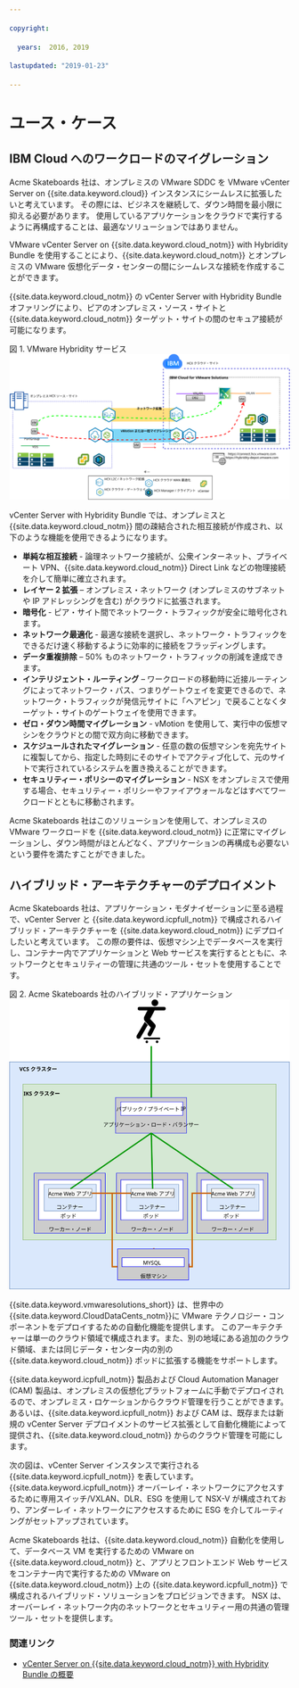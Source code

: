 ```yaml
---

copyright:

  years:  2016, 2019

lastupdated: "2019-01-23"

---
```


# ユース・ケース

## IBM Cloud へのワークロードのマイグレーション

Acme Skateboards 社は、オンプレミスの VMware SDDC を VMware vCenter Server on {{site.data.keyword.cloud}} インスタンスにシームレスに拡張したいと考えています。 その際には、ビジネスを継続して、ダウン時間を最小限に抑える必要があります。 使用しているアプリケーションをクラウドで実行するように再構成することは、最適なソリューションではありません。

VMware vCenter Server on {{site.data.keyword.cloud_notm}} with Hybridity Bundle を使用することにより、{{site.data.keyword.cloud_notm}} とオンプレミスの VMware 仮想化データ・センターの間にシームレスな接続を作成することができます。

{{site.data.keyword.cloud_notm}} の vCenter Server with Hybridity Bundle オファリングにより、ピアのオンプレミス・ソース・サイトと {{site.data.keyword.cloud_notm}} ターゲット・サイトの間のセキュア接続が可能になります。

図 1. VMware Hybridity サービス
![VMware Hybrid Cloud Extension サービス](vcsiks-hcx.svg)

vCenter Server with Hybridity Bundle では、オンプレミスと {{site.data.keyword.cloud_notm}} 間の疎結合された相互接続が作成され、以下のような機能を使用できるようになります。
- **単純な相互接続** - 論理ネットワーク接続が、公衆インターネット、プライベート VPN、{{site.data.keyword.cloud_notm}} Direct Link などの物理接続を介して簡単に確立されます。
- **レイヤー 2 拡張** – オンプレミス・ネットワーク (オンプレミスのサブネットや IP アドレッシングを含む) がクラウドに拡張されます。
- **暗号化** - ピア・サイト間でネットワーク・トラフィックが安全に暗号化されます。
- **ネットワーク最適化** - 最適な接続を選択し、ネットワーク・トラフィックをできるだけ速く移動するように効率的に接続をフラッディングします。
- **データ重複排除** – 50% ものネットワーク・トラフィックの削減を達成できます。
- **インテリジェント・ルーティング** – ワークロードの移動時に近接ルーティングによってネットワーク・パス、つまりゲートウェイを変更できるので、ネットワーク・トラフィックが発信元サイトに「ヘアピン」で戻ることなくターゲット・サイトのゲートウェイを使用できます。
- **ゼロ・ダウン時間マイグレーション** - vMotion を使用して、実行中の仮想マシンをクラウドとの間で双方向に移動できます。
- **スケジュールされたマイグレーション** - 任意の数の仮想マシンを宛先サイトに複製してから、指定した時刻にそのサイトでアクティブ化して、元のサイトで実行されているシステムを置き換えることができます。
- **セキュリティー・ポリシーのマイグレーション** - NSX をオンプレミスで使用する場合、セキュリティー・ポリシーやファイアウォールなどはすべてワークロードとともに移動されます。

Acme Skateboards 社はこのソリューションを使用して、オンプレミスの VMware ワークロードを {{site.data.keyword.cloud_notm}} に正常にマイグレーションし、ダウン時間がほとんどなく、アプリケーションの再構成も必要ないという要件を満たすことができました。

## ハイブリッド・アーキテクチャーのデプロイメント

Acme Skateboards 社は、アプリケーション・モダナイゼーションに至る過程で、vCenter Server と {{site.data.keyword.icpfull_notm}} で構成されるハイブリッド・アーキテクチャーを {{site.data.keyword.cloud_notm}} にデプロイしたいと考えています。 この際の要件は、仮想マシン上でデータベースを実行し、コンテナー内でアプリケーションと Web サービスを実行するとともに、ネットワークとセキュリティーの管理に共通のツール・セットを使用することです。

図 2. Acme Skateboards 社のハイブリッド・アプリケーション
![Acme Skateboards 社のハイブリッド・アプリケーションの図](vcsiks-acme-app-arch.svg)

{{site.data.keyword.vmwaresolutions_short}} は、世界中の {{site.data.keyword.CloudDataCents_notm}}に VMware テクノロジー・コンポーネントをデプロイするための自動化機能を提供します。 このアーキテクチャーは単一のクラウド領域で構成されます。また、別の地域にある追加のクラウド領域、または同じデータ・センター内の別の {{site.data.keyword.cloud_notm}} ポッドに拡張する機能をサポートします。

{{site.data.keyword.icpfull_notm}} 製品および Cloud Automation Manager (CAM) 製品は、オンプレミスの仮想化プラットフォームに手動でデプロイされるので、オンプレミス・ロケーションからクラウド管理を行うことができます。 あるいは、{{site.data.keyword.icpfull_notm}} および CAM は、既存または新規の vCenter Server デプロイメントのサービス拡張として自動化機能によって提供され、{{site.data.keyword.cloud_notm}} からのクラウド管理を可能にします。

次の図は、vCenter Server インスタンスで実行される {{site.data.keyword.icpfull_notm}} を表しています。 {{site.data.keyword.icpfull_notm}} オーバーレイ・ネットワークにアクセスするために専用スイッチ/VXLAN、DLR、ESG を使用して NSX-V が構成されており、アンダーレイ・ネットワークにアクセスするために ESG を介してルーティングがセットアップされています。

Acme Skateboards 社は、{{site.data.keyword.cloud_notm}} 自動化を使用して、データベース VM を実行するための VMware on {{site.data.keyword.cloud_notm}} と、アプリとフロントエンド Web サービスをコンテナー内で実行するための VMware on {{site.data.keyword.cloud_notm}} 上の {{site.data.keyword.icpfull_notm}} で構成されるハイブリッド・ソリューションをプロビジョンできます。 NSX は、オーバーレイ・ネットワーク内のネットワークとセキュリティー用の共通の管理ツール・セットを提供します。

### 関連リンク

* [vCenter Server on {{site.data.keyword.cloud_notm}} with Hybridity Bundle の概要](/docs/services/vmwaresolutions/archiref/vcs/vcs-hybridity-intro.html)
